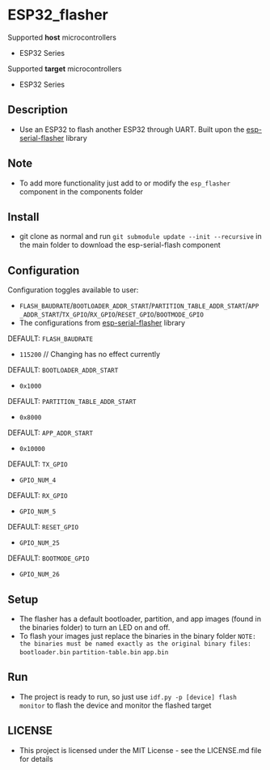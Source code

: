 
# ESP32_flasher

Supported **host** microcontrollers
- ESP32 Series

Supported **target** microcontrollers
- ESP32 Series

## Description
* Use an ESP32 to flash another ESP32 through UART. Built upon the [esp-serial-flasher](https://github.com/espressif/esp-serial-flasher) library

## Note
* To add more functionality just add to or modify the `esp_flasher` component in the components folder

## Install
* git clone as normal and run `git submodule update --init --recursive` in the main folder to download the esp-serial-flash component

## Configuration
Configuration toggles available to user:
* `FLASH_BAUDRATE`/`BOOTLOADER_ADDR_START`/`PARTITION_TABLE_ADDR_START`/`APP_ADDR_START`/`TX_GPIO`/`RX_GPIO`/`RESET_GPIO`/`BOOTMODE_GPIO`
* The configurations from [esp-serial-flasher](https://github.com/espressif/esp-serial-flasher) library

DEFAULT: `FLASH_BAUDRATE`
* `115200` // Changing has no effect currently

DEFAULT: `BOOTLOADER_ADDR_START`
* `0x1000`

DEFAULT: `PARTITION_TABLE_ADDR_START`
* `0x8000`

DEFAULT: `APP_ADDR_START`
* `0x10000`

DEFAULT: `TX_GPIO`
* `GPIO_NUM_4`

DEFAULT: `RX_GPIO`
* `GPIO_NUM_5`

DEFAULT: `RESET_GPIO`
* `GPIO_NUM_25`

DEFAULT: `BOOTMODE_GPIO`
* `GPIO_NUM_26`

## Setup
* The flasher has a default bootloader, partition, and app images (found in the binaries folder) to turn an LED on and off.
* To flash your images just replace the binaries in the binary folder `NOTE: the binaries must be named exactly as the original binary files:` `bootloader.bin` `partition-table.bin` `app.bin` 

## Run
* The project is ready to run, so just use `idf.py -p [device] flash monitor` to flash the device and monitor the flashed target

## LICENSE
* This project is licensed under the MIT License - see the LICENSE.md file for details
